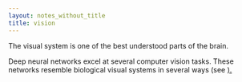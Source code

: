 ```yaml
---
layout: notes_without_title
title: vision
---
```



The visual system is one of the best understood parts of the brain. 

Deep neural networks excel at several computer vision tasks. These networks resemble biological visual systems in several ways (see <a color="#219AB3" href="http://www.pnas.org/content/111/23/8619.long">).
